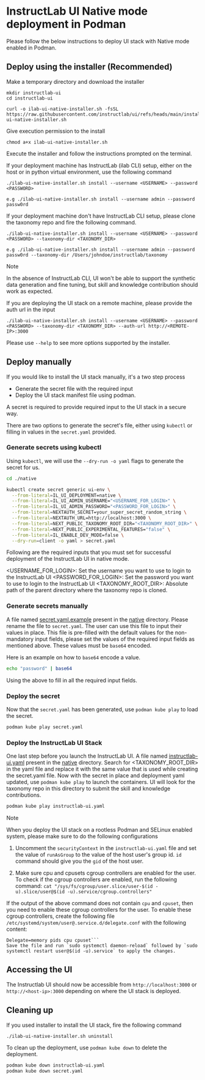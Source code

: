 
# InstructLab UI Native mode deployment in Podman

Please follow the below instructions to deploy UI stack with Native mode enabled in Podman.

## Deploy using the installer (Recommended)

Make a temporary directory and download the installer

```shell
mkdir instructlab-ui
cd instructlab-ui

curl -o ilab-ui-native-installer.sh -fsSL https://raw.githubusercontent.com/instructlab/ui/refs/heads/main/installers/podman/ilab-ui-native-installer.sh
```

Give execution permission to the install

```shell
chmod a+x ilab-ui-native-installer.sh
```

Execute the installer and follow the instructions prompted on the terminal.

If your deployment machine has InstructLab (ilab CLI) setup, either on the host or in python virtual environment, use the following command

```shell
./ilab-ui-native-installer.sh install --username <USERNAME> --password <PASSWORD>

e.g ./ilab-ui-native-installer.sh install --username admin --password passw0rd
```

If your deployment machine don't have InstructLab CLI setup, please clone the taxonomy repo and fire the following command.

```shell
./ilab-ui-native-installer.sh install --username <USERNAME> --password <PASSWORD> --taxonomy-dir <TAXONOMY_DIR>

e.g ./ilab-ui-native-installer.sh install --username admin --password passw0rd --taxonomy-dir /Users/johndoe/instructlab/taxonomy
```

>[!NOTE]
> In the absence of InstructLab CLI, UI won't be able to support the synthetic data generation and fine tuning, but skill and knowledge contribution should work as expected.

If you are deploying the UI stack on a remote machine, please provide the auth url in the input

```shell
./ilab-ui-native-installer.sh install --username <USERNAME> --password <PASSWORD> --taxonomy-dir <TAXONOMY_DIR> --auth-url http://<REMOTE-IP>:3000
```

Please use `--help` to see more options supported by the installer.

## Deploy manually

If you would like to install the UI stack manually, it's a two step process

- Generate the secret file with the required input
- Deploy the UI stack manifest file using podman.

A secret is required to provide required input to the UI stack in a secure way.

There are two options to generate the secret's file, either using `kubectl` or filling in values in the `secret.yaml` provided.

### Generate secrets using kubectl

Using `kubectl`, we will use the `--dry-run -o yaml` flags to generate the secret for us.

```bash
cd ./native

kubectl create secret generic ui-env \
  --from-literal=IL_UI_DEPLOYMENT=native \
  --from-literal=IL_UI_ADMIN_USERNAME="<USERNAME_FOR_LOGIN>" \
  --from-literal=IL_UI_ADMIN_PASSWORD="<PASSWORD_FOR_LOGIN>" \
  --from-literal=NEXTAUTH_SECRET=your_super_secret_random_string \
  --from-literal=NEXTAUTH_URL=http://localhost:3000 \
  --from-literal=NEXT_PUBLIC_TAXONOMY_ROOT_DIR="<TAXONOMY_ROOT_DIR>" \
  --from-literal=NEXT_PUBLIC_EXPERIMENTAL_FEATURES="false" \
  --from-literal=IL_ENABLE_DEV_MODE=false \
  --dry-run=client -o yaml > secret.yaml
```

Following are the required inputs that you must set for successful deployment of the InstructLab UI in native mode.

<USERNAME_FOR_LOGIN>: Set the username you want to use to login to the InstructLab UI
<PASSWORD_FOR_LOGIN>: Set the password you want to use to login to the InstructLab UI
<TAXONOMY_ROOT_DIR>: Absolute path of the parent directory where the taxonomy repo is cloned.

### Generate secrets manually

A file named [secret.yaml.example](secret.yaml.example) present in the [native](../native/) directory. Please rename the file to `secret.yaml`. The user can use this file to input their values in place. This file is pre-filled with the default values for the non-mandatory input fields, please set the values of the required input fields as mentioned above. These values must be `base64` encoded.

Here is an example on how to `base64` encode a value.

```bash
echo "password" | base64
```

Using the above to fill in all the required input fields.

### Deploy the secret

Now that the `secret.yaml` has been generated, use `podman kube play` to load the secret.

```bash
podman kube play secret.yaml
```

### Deploy the InstructLab UI Stack

One last step before you launch the InstructLab UI. A file named [instructlab-ui.yaml](instructlab-ui.yaml) present in the [native](../native/) directory. Search for <TAXONOMY_ROOT_DIR> in the yaml file and replace it with the same value that is used while creating the secret.yaml file. Now with the secret in place and deployment yaml updated, use `podman kube play` to launch the containers. UI will look for the taxonomy repo in this directory to submit the skill and knowledge contributions.

```bash
podman kube play instructlab-ui.yaml
```

> [!NOTE]
> When you deploy the UI stack on a rootless Podman and SELinux enabled system, please make sure to do the following configurations
>
> 1. Uncomment the `securityContext` in the `instructlab-ui.yaml` file and set the value of `runAsGroup` to the value of the host user's group id.
> `id` command should give you the `gid` of the host user.
>
> 2. Make sure cpu and cpusets cgroup controllers are enabled for the user. To check if the cgroup controllers are enabled, run the following command:
> ```cat "/sys/fs/cgroup/user.slice/user-$(id -u).slice/user@$(id -u).service/cgroup.controllers"```
>
> If the output of the above command does not contain `cpu` and `cpuset`, then you need to enable these cgroup controllers for the user. To enable these cgroup controllers, create the following file `/etc/systemd/system/user@.service.d/delegate.conf` with the following content:
>
>```[Service]
> Delegate=memory pids cpu cpuset```
> Save the file and run `sudo systemctl daemon-reload` followed by `sudo systemctl restart user@$(id -u).service` to apply the changes.

## Accessing the UI

The Instructlab UI should now be accessible from `http://localhost:3000` or `http://<host-ip>:3000` depending on where the UI stack is deployed.

## Cleaning up

If you used installer to install the UI stack, fire the following command

```shell
./ilab-ui-native-installer.sh uninstall
```

To clean up the deployment, use `podman kube down` to delete the deployment.

```bash
podman kube down instructlab-ui.yaml
podman kube down secret.yaml
```
